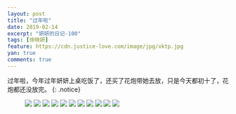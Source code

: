 ```yaml
---
layout: post
title: "过年啦"
date: 2019-02-14
excerpt: "妍妍的日记-100"
tags: [徐晓妍]
feature: https://cdn.justice-love.com/image/jpg/xktp.jpg
yan: true
comments: true
---
```

过年啦，今年过年妍妍上桌吃饭了，还买了花炮带她去放，只是今天都初十了，花炮都还没放完。
{: .notice}
<figure>
    <img src="{{ site.staticUrl }}/yanyan/image/2019guonian1.jpg" />
    <img src="{{ site.staticUrl }}/yanyan/image/2019guonian2.jpg" />
    <img src="{{ site.staticUrl }}/yanyan/image/2019guonian3.jpg" />
    <img src="{{ site.staticUrl }}/yanyan/image/2019guonian4.jpg" />
    <img src="{{ site.staticUrl }}/yanyan/image/2019guonian5.jpg" />
    <img src="{{ site.staticUrl }}/yanyan/image/2019guonian6.jpg" />
    <img src="{{ site.staticUrl }}/yanyan/image/2019guonian7.jpg" />
    <img src="{{ site.staticUrl }}/yanyan/image/2019guonian8.jpg" />
    <img src="{{ site.staticUrl }}/yanyan/image/2019guonian9.jpg" />
    <img src="{{ site.staticUrl }}/yanyan/image/2019guonian10.jpg" />
    <img src="{{ site.staticUrl }}/yanyan/image/2019guonian11.jpg" />
</figure>
